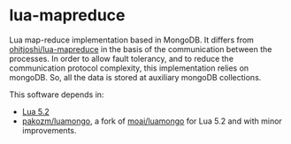 lua-mapreduce
=============

Lua map-reduce implementation based in MongoDB. It differs from
[ohitjoshi/lua-mapreduce](https://github.com/rohitjoshi/lua-mapreduce)
in the basis of the communication between the processes. In order to
allow fault tolerancy, and to reduce the communication protocol
complexity, this implementation relies on mongoDB. So, all the data
is stored at auxiliary mongoDB collections.

This software depends in:

- [Lua 5.2](http://www.lua.org/)
- [pakozm/luamongo](https://github.com/pakozm/luamongo/), a fork of 
  [moai/luamongo](https://github.com/moai/luamongo) for Lua 5.2 and with minor
  improvements.
